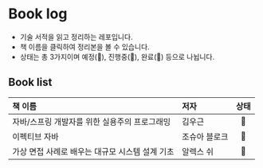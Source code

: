 # Book log
- 기술 서적을 읽고 정리하는 레포입니다.
- 책 이름을 클릭하여 정리본을 볼 수 있습니다.
- 상태는 총 3가지이며 예정(📘), 진행중(📙), 완료(📗) 등으로 나뉩니다.


## Book list

| 책 이름 | 저자 | 상태 |
| :--- | :--- | :---: |
| 자바/스프링 개발자를 위한 실용주의 프로그래밍 | 김우근 | 📙 |
| 이펙티브 자바 | 조슈아 블로크 | 📙 |
| 가상 면접 사례로 배우는 대규모 시스템 설계 기초 | 알렉스 쉬 | 📘 |